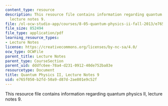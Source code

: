 ```yaml
---
content_type: resource
description: This resource file contains information regarding quantum physics II,
  lecture notes 9.
file: /ol-ocw-studio-app/courses/8-05-quantum-physics-ii-fall-2013/e765f050b2fd50a9d87d2ae801e9c52f_MIT8_05F13_Chap_09.pdf
file_size: 852494
file_type: application/pdf
learning_resource_types:
- Lecture Notes
license: https://creativecommons.org/licenses/by-nc-sa/4.0/
ocw_type: OCWFile
parent_title: Lecture Notes
parent_type: CourseSection
parent_uid: dddfc6ee-78a4-d231-0912-40de752ba83e
resourcetype: Document
title: Quantum Physics II, Lecture Notes 9
uid: e765f050-b2fd-50a9-d87d-2ae801e9c52f
---
```

This resource file contains information regarding quantum physics II, lecture notes 9.
